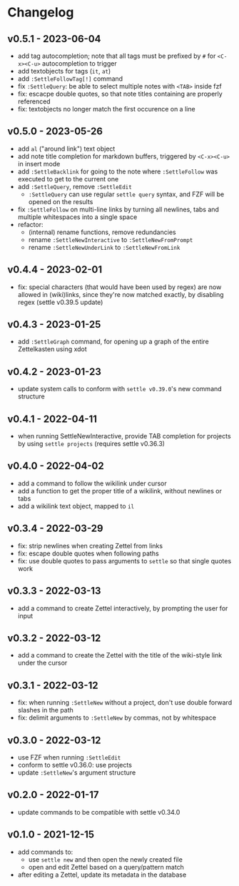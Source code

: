 # Changelog

## v0.5.1 - 2023-06-04

- add tag autocompletion; note that all tags must be prefixed by `#` for
    `<C-x><C-u>` autocompletion to trigger
- add textobjects for tags (`it`, `at`)
- add `:SettleFollowTag[!]` command
- fix `:SettleQuery`: be able to select multiple notes with `<TAB>` inside fzf
- fix: escacpe double quotes, so that note titles containing are properly
    referenced
- fix: textobjects no longer match the first occurence on a line

## v0.5.0 - 2023-05-26

- add `al` ("around link") text object
- add note title completion for markdown buffers, triggered by `<C-x><C-u>` in
    insert mode
- add `:SettleBacklink` for going to the note where `:SettleFollow` was executed
    to get to the current one
- add `:SettleQuery`, remove `:SettleEdit`
    - `:SettleQuery` can use regular `settle query` syntax, and FZF will be
        opened on the results
- fix `:SettleFollow` on multi-line links by turning all newlines, tabs and
    multiple whitespaces into a single space
- refactor:
    - (internal) rename functions, remove redundancies
    - rename `:SettleNewInteractive` to `:SettleNewFromPrompt`
    - rename `:SettleNewUnderLink` to `:SettleNewFromLink`

## v0.4.4 - 2023-02-01

- fix: special characters (that would have been used by regex) are now allowed
    in (wiki)links, since they're now matched exactly, by disabling regex
    (settle v0.39.5 update)

## v0.4.3 - 2023-01-25

- add `:SettleGraph` command, for opening up a graph of the entire Zettelkasten
    using xdot

## v0.4.2 - 2023-01-23

- update system calls to conform with `settle v0.39.0`'s new command structure

## v0.4.1 - 2022-04-11

- when running SettleNewInteractive, provide TAB completion for projects by
    using `settle projects` (requires settle v0.36.3)

## v0.4.0 - 2022-04-02

- add a command to follow the wikilink under cursor
- add a function to get the proper title of a wikilink, without newlines or tabs
- add a wikilink text object, mapped to `il`

## v0.3.4 - 2022-03-29

- fix: strip newlines when creating Zettel from links
- fix: escape double quotes when following paths
- fix: use double quotes to pass arguments to `settle` so that single quotes
    work

## v0.3.3 - 2022-03-13

- add a command to create Zettel interactively, by prompting the user for input

## v0.3.2 - 2022-03-12

- add a command to create the Zettel with the title of the wiki-style link under
    the cursor

## v0.3.1 - 2022-03-12

- fix: when running `:SettleNew` without a project, don't use double forward
    slashes in the path
- fix: delimit arguments to `:SettleNew` by commas, not by whitespace

## v0.3.0 - 2022-03-12

- use FZF when running `:SettleEdit`
- conform to settle v0.36.0: use projects
- update `:SettleNew`'s argument structure

## v0.2.0 - 2022-01-17

- update commands to be compatible with settle v0.34.0

## v0.1.0 - 2021-12-15

- add commands to:
    - use `settle new` and then open the newly created file
    - open and edit Zettel based on a query/pattern match
- after editing a Zettel, update its metadata in the database
